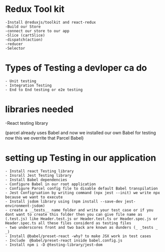<!-- # i can update the value of userContext using userContext.Provider
# const [userName,setUserName] = useState();

#     useEffect(()=>{
#         //Make an API call and send the username and Password
#         const data = {
#             name:"Deependra singh"
#         }
#         setUserName(data.name);
#     },[])
# example: <UserContext.Provider value={{loggedInUser: userName}}>
#             #     <Header/>
#             # </UserContext.Provider>
# i can also give different userContext.Provider like if i want to wrap a particular component i can do like this

#         //Default Value
#             <UserContext.Provider value={{loggedInUser: userName}}> 
#             {/* Deependra Singh */}
#             <div className="app">
#             <UserContext.Provider value={{loggedInUser:"Elon Musk"}}>
#                 {/* Elon Musk */}
#                 <Header/>
#                 </UserContext.Provider>
#                 <Outlet/>    
#             </div>
#             </UserContext.Provider> -->


# Redux Tool kit 
    -Install @reduxjs/toolkit and react-redux
    -Build our Store
    -connect our store to our app
    -Slice (cartSlice)
    -dispatch(action)
    -reducer
    -Selector
# Types of Testing a devloper ca do
    - Unit testing
    - Integration Testing
    - End to End testing or e2e testing

# libraries needed
 -React testing library

(parcel already uses Babel and now we installed our own Babel for testing now this we overrite that Parcel Babel)
 # setting up Testing in our  application
    - Install react Testing library
    - Insrall Jest Testing library
    - Install Babel dependencies
    - Configure Babel in our root application 
    - Configure Parcel config file to disable default Babel transpilation
    - Jest Configruation by writing command (npx jest --init) we write npx because we want to execute 
    - Install jsdom library using (npm install --save-dev jest-environment-jsdom)
    - create a __tests__ name folder and write your test case or if you dont want to create this folder then you can give file name as (.test.js) like Header.test.js or Header.test.ts or Header.spec.js or Header.spec.ts all these files considerd as testing files 
    - two underscores front and two back are known as dunders (_ _tests _ _)
    - Install @babel/preset-react -why? to make JSX work in test cases
    - Include  @babel/preset-react inside babel.config.js 
    - Install npm i -D @testing-library/jest-dom